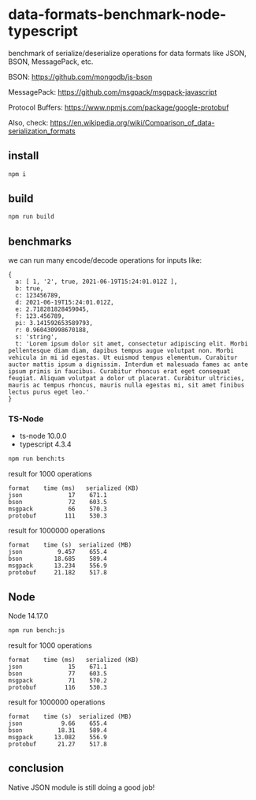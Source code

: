 # data-formats-benchmark-node-typescript
benchmark of serialize/deserialize operations for data formats like JSON, BSON, MessagePack, etc.

BSON: https://github.com/mongodb/js-bson

MessagePack: https://github.com/msgpack/msgpack-javascript

Protocol Buffers: https://www.npmjs.com/package/google-protobuf

Also, check: https://en.wikipedia.org/wiki/Comparison_of_data-serialization_formats

## install

```sh
npm i
```

## build

```sh
npm run build
```

## benchmarks

we can run many encode/decode operations for inputs like:

```
{
  a: [ 1, '2', true, 2021-06-19T15:24:01.012Z ],
  b: true,
  c: 123456789,
  d: 2021-06-19T15:24:01.012Z,
  e: 2.718281828459045,
  f: 123.456789,
  pi: 3.141592653589793,
  r: 0.960430998670188,
  s: 'string',
  t: 'Lorem ipsum dolor sit amet, consectetur adipiscing elit. Morbi pellentesque diam diam, dapibus tempus augue volutpat non. Morbi vehicula in mi id egestas. Ut euismod tempus elementum. Curabitur auctor mattis ipsum a dignissim. Interdum et malesuada fames ac ante ipsum primis in faucibus. Curabitur rhoncus erat eget consequat feugiat. Aliquam volutpat a dolor ut placerat. Curabitur ultricies, mauris ac tempus rhoncus, mauris nulla egestas mi, sit amet finibus lectus purus eget leo.'
}
```

### TS-Node

* ts-node 10.0.0
* typescript 4.3.4


```sh
npm run bench:ts
```

result for 1000 operations

```
format    time (ms)   serialized (KB)
json             17    671.1
bson             72    603.5
msgpack          66    570.3
protobuf        111    530.3
```

result for 1000000 operations

```
format    time (s)  serialized (MB)
json          9.457    655.4
bson         18.685    589.4
msgpack      13.234    556.9
protobuf     21.182    517.8
```

## Node

Node 14.17.0

```sh
npm run bench:js
```

result for 1000 operations

```
format    time (ms)   serialized (KB)
json             15    671.1
bson             77    603.5
msgpack          71    570.2
protobuf        116    530.3
```

result for 1000000 operations

```
format    time (s)  serialized (MB)
json           9.66    655.4
bson          18.31    589.4
msgpack      13.082    556.9
protobuf      21.27    517.8
```

## conclusion

Native JSON module is still doing a good job!
